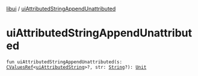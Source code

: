 [libui](index.md) / [uiAttributedStringAppendUnattributed](./ui-attributed-string-append-unattributed.md)

# uiAttributedStringAppendUnattributed

`fun uiAttributedStringAppendUnattributed(s: `[`CValuesRef`](../kotlinx.cinterop/-c-values-ref/index.md)`<`[`uiAttributedString`](ui-attributed-string.md)`>?, str: `[`String`](https://kotlinlang.org/api/latest/jvm/stdlib/kotlin/-string/index.html)`?): `[`Unit`](https://kotlinlang.org/api/latest/jvm/stdlib/kotlin/-unit/index.html)